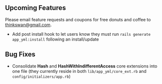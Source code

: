 ## Upcoming Features

Please email feature requests and coupons for free donuts and coffee to [thinkswan@gmail.com](mailto:thinkswan@gmail.com).

  - Add post install hook to let users know they must run `rails generate app_yml:install` following an install/update

## Bug Fixes

  - Consolidate **Hash** and **HashWithIndifferentAccess** core extensions into one file (they currently reside in both `lib/app_yml/core_ext.rb` and `config/initializers/app.rb`)
